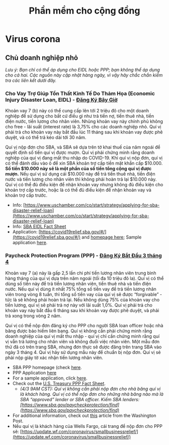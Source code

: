 ﻿---
title: Phần mềm cho cộng đồng
layout: layout_home_vi
---

# Virus corona

<!--
## Thông tin cần thiết

Thông tin liên quan đến trạng thái của SARS-CoV-2 (COVID-19).

Phần này chưa được dịch sang ngôn ngữ của bạn.

## Cập nhật theo thời gian thực

Cập nhật về tình trạng của các thành phố khác nhau.

<details><summary>Tìm thông tin cập nhật cho thành phố của bạn.</summary>

### Cities
* [Chicago](#)
* [Los Angeles (LA)](#)
* [New York City (NYC)](#)
* [Washington D.C. (DC)](#)

</details>

<p></p>

-->

## Chủ doanh nghiệp nhỏ

*Lưu ý: Bạn chỉ có thể áp dụng cho EIDL hoặc PPP; bạn không thể áp dụng cho cả hai. Các nguồn này cập nhật hàng ngày, vì vậy hãy chắc chắn kiểm tra các liên kết dưới đây.*

### Cho Vay Trợ Giúp Tổn Thất Kinh Tế Do Thảm Họa (Economic Injury Disaster Loan, EIDL) - [Đăng Ký Bây Giờ](https://covid19relief.sba.gov/#/)

<!-- <details><summary>Bấm vào đây để biết thêm chi tiết.</summary> -->

Khoản vay 7 (b) này có thể cung cấp lên tới 2 triệu đô cho một doanh nghiệp để sử dụng cho bất cứ điều gì như trả tiền nợ, tiền thuê nhà, tiền điện nước, tiền lương cho nhân viên. Nhũng khoản vay này chính phủ không cho free - lãi suất (interest rate) là 3,75% cho các doanh nghiệp nhỏ. Quí vị phải trả cho khoản vay này bắt đầu lúc 11 tháng sau khi khoản vay được phê duyệt, và có thể trả kéo dài tới 30 năm.

Quí vị nộp đơn cho SBA, và SBA sẽ dựa trên tờ khai thuế của năm ngoái để quyết định số tiền quí vị được mượn. Quí vị phải chứng minh rằng doanh nghiệp của quí vị đang mất thu nhập do COVID-19. Khi quí vị nộp đơn, quí vị có thể đánh dấu vào ô để xin SBA khoản trợ cấp tiền mặt khẩn cấp $10.000. **Số tiền $10.000 này sẽ là một phần của số tiền tổng cộng quí vị được mượn.** Nếu quí vị sử dụng cái $10.000 này để trả tiền thuê nhà, tiền điện nước và tiền lương cho nhân viên thì không phải hoàn trả lại $10.000 này. Quí vị có thể đủ điều kiện để nhận khoản vay nhưng không đủ điều kiện cho khoản trợ cấp trước, hoặc là có thể đủ điều kiện để nhận khoản vay và khoản trợ cấp trước.

* Info: [https://www.uschamber.com/co/start/strategy/applying-for-sba-disaster-relief-loan](https://www.uschamber.com/co/start/strategy/applying-for-sba-disaster-relief-loan)
* Info: [SBA EIDL Fact Sheet](https://drive.google.com/file/d/150JQZz8JmRfC2dv_r2vB5NOGkAczV_05/view?usp=sharing)
* Application: [https://covid19relief.sba.gov/#/](https://covid19relief.sba.gov/#/) and [homepage here](https://www.sba.gov/page/coronavirus-covid-19-small-business-guidance-loan-resources#section-header-2); Sample application [here](https://drive.google.com/file/d/1xEyXtSi4FHOkV7OZLZG1vx2f2WovZtJC/view?usp=sharing).

<!-- </details> -->

<p></p>

### Paycheck Protection Program (PPP) - [Đăng Ký Bắt Đầu 3 tháng 4](https://www.sba.gov/funding-programs/loans/paycheck-protection-program-ppp)

<!-- <details><summary>Bấm vào đây để biết thêm chi tiết.</summary> -->

Khoản vay 7 (a) này là gấp 2,5 lần chi phí tiền lương nhân viên trung bình hàng tháng của quí vị dựa trên năm ngoái (tối đa 10 triệu đô la). Quí vị có thể dùng số tiền này để trả tiền lương nhân viên, tiền thuê nhà và tiền điện nước. Nếu quí vị dùng ít nhất 75% tổng số tiền vay để trả tiền lương nhân viên trong vòng 8 tuần, thì tổng số tiền vay của quí vị sẽ được “forgivable” - tức là sẽ không phải hoàn trả lại. Nếu không dùng 75% của khoản vay cho tiền lương, quí vị sẽ phải trả nợ này với lãi suất 1,0%. Quí vị phải trả cho khoản vay này bắt đầu 6 tháng sau khi khoản vay được phê duyệt, và phải trả xong trong vòng 2 năm.

Quí vị có thể nộp đơn đăng ký cho PPP cho người SBA loan officer hoặc nhà băng được bảo hiểm liên bang. Quí vị không cần phải chứng minh rằng doanh nghiệp của quí vị mất thu nhập - quí vị chỉ cần chứng minh rằng quí vị vẫn trả lương cho nhân viên và không đuổi việc nhân viên. Một mẫu đơn thử đã có trên trang SBA, nhưng đơn thực sẽ được đăng trên trang SBA vào ngày 3 tháng 4. Quí vị hảy sử dụng mẫu này để chuẩn bị nộp đơn. Quí vị sẻ phải nộp giáy tờ xác nhận tiền lương nhân viên. 

* SBA PPP homepage (check [here](https://www.sba.gov/funding-programs/loans/paycheck-protection-program-ppp).
* PPP Application [here](https://www.sba.gov/funding-programs/loans/paycheck-protection-program-ppp)
* For a sample application, click [here](https://home.treasury.gov/system/files/136/Paycheck-Protection-Program-Application-3-30-2020-v3.pdf).
* Check out the [U.S. Treasury PPP Fact Sheet](https://home.treasury.gov/system/files/136/PPP--Fact-Sheet.pdf).
	* *(4/3 9AM CST): Quí vị không cần phải nộp đơn cho nhà băng quí vị là khách hàng. Quí vị có thể nộp đơn cho những nhà băng nào mà là SBA “approved” lender or SBA officer. Kiếm SBA lenders: [https://www.sba.gov/paycheckprotection/find](https://www.sba.gov/paycheckprotection/find)*
* For additional information, check out [this](https://www.washingtonpost.com/business/2020/03/30/heres-how-get-small-business-loan-under-349-billion-coronavirus-aid-bill/) article from the Washington Post.
* Nếu quí vị là khách hàng của Wells Fargo, cái trang để nộp đơn cho PPP sẽ: [https://update.wf.com/coronavirus/smallbusinessrelief/](https://update.wf.com/coronavirus/smallbusinessrelief/)

<!-- </details> -->

<p></p>

<!-- ## Recent Posts

Posts recently submitted to the site.

<ul>
  {% for post in site.posts limit:3 %}
    <li>
      <span>{{ post.date | date_to_string }}</span> &rarr; <a href="{{ post.url }}">{{ post.title }}</a>
    </li>
  {% endfor %}
</ul>

<br></br>
-->
